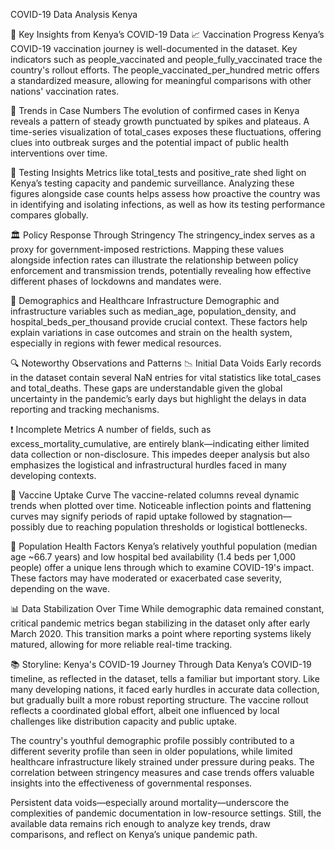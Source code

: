 COVID-19 Data Analysis  Kenya


🧠 Key Insights from Kenya’s COVID-19 Data
📈 Vaccination Progress
Kenya’s COVID-19 vaccination journey is well-documented in the dataset. Key indicators such as people_vaccinated and people_fully_vaccinated trace the country's rollout efforts. The people_vaccinated_per_hundred metric offers a standardized measure, allowing for meaningful comparisons with other nations' vaccination rates.

🦠 Trends in Case Numbers
The evolution of confirmed cases in Kenya reveals a pattern of steady growth punctuated by spikes and plateaus. A time-series visualization of total_cases exposes these fluctuations, offering clues into outbreak surges and the potential impact of public health interventions over time.

🧪 Testing Insights
Metrics like total_tests and positive_rate shed light on Kenya’s testing capacity and pandemic surveillance. Analyzing these figures alongside case counts helps assess how proactive the country was in identifying and isolating infections, as well as how its testing performance compares globally.

🏛️ Policy Response Through Stringency
The stringency_index serves as a proxy for government-imposed restrictions. Mapping these values alongside infection rates can illustrate the relationship between policy enforcement and transmission trends, potentially revealing how effective different phases of lockdowns and mandates were.

👥 Demographics and Healthcare Infrastructure
Demographic and infrastructure variables such as median_age, population_density, and hospital_beds_per_thousand provide crucial context. These factors help explain variations in case outcomes and strain on the health system, especially in regions with fewer medical resources.

🔍 Noteworthy Observations and Patterns
📉 Initial Data Voids
Early records in the dataset contain several NaN entries for vital statistics like total_cases and total_deaths. These gaps are understandable given the global uncertainty in the pandemic’s early days but highlight the delays in data reporting and tracking mechanisms.

❗ Incomplete Metrics
A number of fields, such as excess_mortality_cumulative, are entirely blank—indicating either limited data collection or non-disclosure. This impedes deeper analysis but also emphasizes the logistical and infrastructural hurdles faced in many developing contexts.

💉 Vaccine Uptake Curve
The vaccine-related columns reveal dynamic trends when plotted over time. Noticeable inflection points and flattening curves may signify periods of rapid uptake followed by stagnation—possibly due to reaching population thresholds or logistical bottlenecks.

👵 Population Health Factors
Kenya’s relatively youthful population (median age ~66.7 years) and low hospital bed availability (1.4 beds per 1,000 people) offer a unique lens through which to examine COVID-19's impact. These factors may have moderated or exacerbated case severity, depending on the wave.

📊 Data Stabilization Over Time
While demographic data remained constant, critical pandemic metrics began stabilizing in the dataset only after early March 2020. This transition marks a point where reporting systems likely matured, allowing for more reliable real-time tracking.

📚 Storyline: Kenya's COVID-19 Journey Through Data
Kenya’s COVID-19 timeline, as reflected in the dataset, tells a familiar but important story. Like many developing nations, it faced early hurdles in accurate data collection, but gradually built a more robust reporting structure. The vaccine rollout reflects a coordinated global effort, albeit one influenced by local challenges like distribution capacity and public uptake.

The country's youthful demographic profile possibly contributed to a different severity profile than seen in older populations, while limited healthcare infrastructure likely strained under pressure during peaks. The correlation between stringency measures and case trends offers valuable insights into the effectiveness of governmental responses.

Persistent data voids—especially around mortality—underscore the complexities of pandemic documentation in low-resource settings. Still, the available data remains rich enough to analyze key trends, draw comparisons, and reflect on Kenya’s unique pandemic path.
